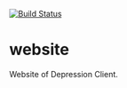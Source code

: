 [![Build Status](https://dev.azure.com/depression-client/website/_apis/build/status/depressionclient.website?branchName=master)](https://dev.azure.com/depression-client/website/_build/latest?definitionId=1&branchName=master)

# website
Website of Depression Client.
